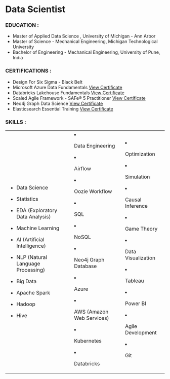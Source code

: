 # Data Scientist

### EDUCATION :
- Master of Applied Data Science , University of Michigan - Ann Arbor 
- Master of Science - Mechanical Engineering, Michigan Technological University
- Bachelor of Engineering - Mechanical Engineering, University of Pune, India


### CERTIFICATIONS :
- Design For Six Sigma - Black Belt  
- Microsoft Azure Data Fundamentals [View Certificate](https://learn.microsoft.com/api/credentials/share/en-us/elkoustubo/510678A5F57B4386?sharingId=8B8A90CBE421E1B3)
- Databricks Lakehouse Fundamentals  [View Certificate](https://credentials.databricks.com/10093065-95db-44c0-9ee0-20fcd6f712f6)
- Scaled Agile Framework - SAFe® 5 Practitioner [View Certificate](https://www.credly.com/badges/80d7ca7d-dd31-43e6-80fb-e6c0c271bed6?source=linked_in_profile)
- Neo4j Graph Data Science [View Certificate](https://graphacademy.neo4j.com/c/5bcc0883-1a2d-495a-95e8-aff3d8ff6d25/)
- Elasticsearch Essential Training [View Certificate](https://www.linkedin.com/learning/certificates/3cb937af12adc6a70d08a77ce62e7c983307af19188b150be4b3428b967e6080?accountId=0&u=0&success=true&authUUID=YrrgwY3zSxy3w8RvfBEAUQ%3D%3D)

### SKILLS :

<table border="0">
  <tr>
    <td>

- Data Science
- Statistics
- EDA (Exploratory Data Analysis)
- Machine Learning
- AI (Artificial Intelligence)
- NLP (Natural Language Processing)
- Big Data
- Apache Spark
- Hadoop
- Hive
  
    </td>
    <td>

- Data Engineering
- Airflow
- Oozie Workflow
- SQL
- NoSQL
- Neo4j Graph Database
- Azure
- AWS (Amazon Web Services)
- Kubernetes
- Databricks
  
    </td>
    <td>

- Optimization
- Simulation
- Causal Inference
- Game Theory
- Data Visualization
- Tableau
- Power BI
- Agile Development
- Git

    </td>
  </tr>
</table>
